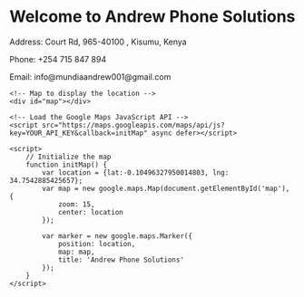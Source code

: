 <!DOCTYPE html>
<html>
<head>
    <title>Andrew Phone Solutions</title>
</head>
<body>
    <h1>Welcome to Andrew Phone Solutions</h1>
    <p>Address:  Court Rd, 965-40100 , Kisumu, Kenya</p>
    <p>Phone: +254 715 847 894</p>
    <p>Email: info@mundiaandrew001@gmail.com</p>

    <!-- Map to display the location -->
    <div id="map"></div>

    <!-- Load the Google Maps JavaScript API -->
    <script src="https://maps.googleapis.com/maps/api/js?key=YOUR_API_KEY&callback=initMap" async defer></script>

    <script>
        // Initialize the map
        function initMap() {
            var location = {lat:-0.10496327950014803, lng: 34.7542885425657}; 
            var map = new google.maps.Map(document.getElementById('map'), {
                zoom: 15,
                center: location
            });

            var marker = new google.maps.Marker({
                position: location,
                map: map,
                title: 'Andrew Phone Solutions'
            });
        }
    </script>
</body>
</html>

